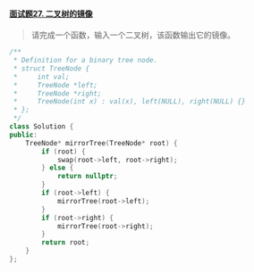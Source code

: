#### [面试题27. 二叉树的镜像](https://leetcode-cn.com/problems/er-cha-shu-de-jing-xiang-lcof/)

>请完成一个函数，输入一个二叉树，该函数输出它的镜像。

```c++
/**
 * Definition for a binary tree node.
 * struct TreeNode {
 *     int val;
 *     TreeNode *left;
 *     TreeNode *right;
 *     TreeNode(int x) : val(x), left(NULL), right(NULL) {}
 * };
 */
class Solution {
public:
    TreeNode* mirrorTree(TreeNode* root) {
        if (root) {
            swap(root->left, root->right);
        } else {
            return nullptr;
        }
        if (root->left) {
            mirrorTree(root->left);
        }
        if (root->right) {
            mirrorTree(root->right);
        }
        return root;
    }
};
```


